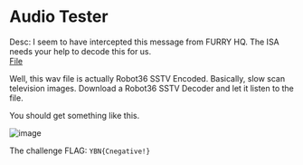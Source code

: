 # Audio Tester

Desc: I seem to have intercepted this message from FURRY HQ. The ISA needs your help to decode this for us.   
[File](https://user-images.githubusercontent.com/77960307/206889736-9876c593-0c48-4a35-88d1-86dcda7bf3ec.mp4)

Well, this wav file is actually Robot36 SSTV Encoded. Basically, slow scan television images. Download a Robot36 SSTV Decoder and let it listen to the file.   

You should get something like this. 

![image](https://user-images.githubusercontent.com/77960307/206890204-7c1b7c80-09e4-4d7e-8c12-c745260df25c.png)


The challenge 
FLAG: `YBN{Cnegative!}`
